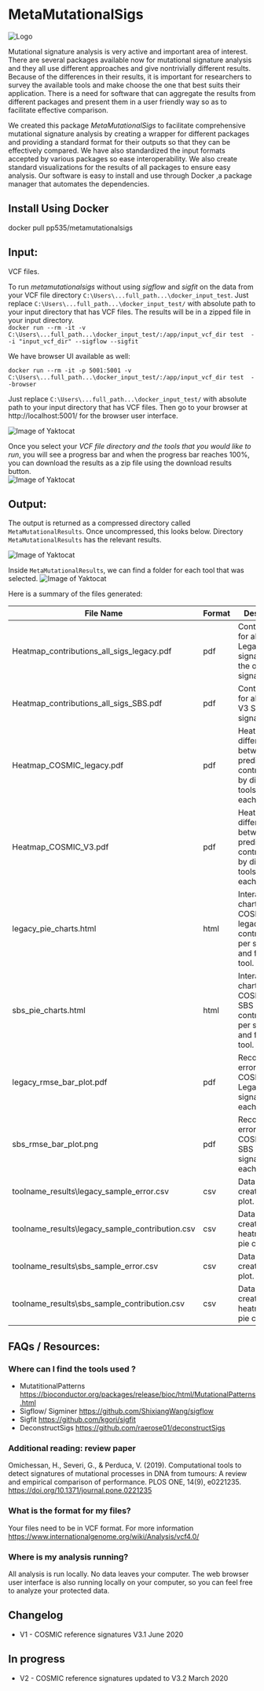 # MetaMutationalSigs
![Logo](flask_ui_app/static/cover_photo.png) <br>

Mutational signature analysis is very active and important area of interest. There are several packages available now for mutational signature analysis and they all use different approaches and give nontrivially different results. Because of the differences in their results, it is important for researchers to survey the available tools and make choose the one that best suits their application. There is a need for software that can aggregate the results from different packages and present them in a user friendly way so as to facilitate effective comparison. 

We created this package *MetaMutationalSigs* to facilitate comprehensive mutational signature analysis by creating a wrapper for different packages and providing a standard format for their outputs so that they can be effectively compared. We have also standardized the input formats accepted by various packages so ease interoperability. We also create standard visualizations for the results of all packages to ensure easy analysis. Our software is easy to install and use through Docker ,a package manager that automates the dependencies. 


## Install Using Docker

docker pull pp535/metamutationalsigs

## Input: 
VCF files.

To run *metamutationalsigs* without using *sigflow* and *sigfit* on the data from your VCF file directory `C:\Users\...full_path...\docker_input_test`.  Just replace ``C:\Users\...full_path...\docker_input_test/`` with absolute path to your input directory that has VCF files. The results will be in a zipped file in your input directory.<br> 
``docker run --rm -it -v C:\Users\...full_path...\docker_input_test/:/app/input_vcf_dir test  --i "input_vcf_dir" --sigflow --sigfit``


We have browser UI available as well: <br>

``docker run --rm -it -p 5001:5001 -v C:\Users\...full_path...\docker_input_test/:/app/input_vcf_dir test  --browser``

Just replace ``C:\Users\...full_path...\docker_input_test/`` with absolute path to your input directory that has VCF files. Then go to your browser at http://localhost:5001/ for the browser user interface.

![Image of Yaktocat](/markdown_images/web_ui_1.jpg) <br>

Once you select your *VCF file directory and the tools that you would like to run*, you will see a progress bar and when the progress bar reaches 100%, you can download the results as a zip file using the download results button. <br>
![Image of Yaktocat](/markdown_images/web_ui_2.jpg) <br>


## Output: 

The output is returned as a compressed directory called `MetaMutationalResults`. Once uncompressed, this looks below. Directory `MetaMutationalResults` has the relevant results. 

![Image of Yaktocat](/markdown_images/fs_level_1.jpg) <br>

Inside `MetaMutationalResults`, we can find a folder for each tool that was selected.
![Image of Yaktocat](/markdown_images/fs_level_2.jpg) <br>

Here is a summary of the files generated: 

|File Name                                      |Format|Description                                                                                          |
|-----------------------------------------------|------|-----------------------------------------------------------------------------------------------------|
|Heatmap_contributions_all_sigs_legacy.pdf      |pdf   |Contributions for all COSMIC Legacy SBS signatures to the overall signature.                         |
|Heatmap_contributions_all_sigs_SBS.pdf         |pdf   |Contributions for all COSMIC V3 SBS signatures.                                                      |
|Heatmap_COSMIC_legacy.pdf                      |pdf   |Heatmap for difference between the predicted contributions by different tools.  One for each sample. |
|Heatmap_COSMIC_V3.pdf                          |pdf   |Heatmap for difference between the predicted contributions by different tools.  One for each sample. |
|legacy_pie_charts.html                         |html  |Interactive pie charts of COSMIC legacy SBS contribution, per sample and for each tool.              |
|sbs_pie_charts.html                            |html  |Interactive pie charts of COSMIC V3 SBS signature contributions, per sample and for each tool.       |
|legacy_rmse_bar_plot.pdf                       |pdf   |Reconstruction error using COSMIC Legacy SBS signatures for each tool.                               |
|sbs_rmse_bar_plot.png                          |pdf   |Reconstruction error using COSMIC V3 SBS signatures for each tool.                                   |
|toolname_results\legacy_sample_error.csv       |csv   |Data used to create the bar plot.                                                                    |
|toolname_results\legacy_sample_contribution.csv|csv   |Data used to create heatmap and pie chart.                                                           |
|toolname_results\sbs_sample_error.csv          |csv   |Data used to create the bar plot.                                                                    |
|toolname_results\sbs_sample_contribution.csv   |csv   |Data used to create heatmap and pie chart.                                                           |

## FAQs / Resources:

### Where can I find the tools used ? 
- MutatitionalPatterns https://bioconductor.org/packages/release/bioc/html/MutationalPatterns.html
- Sigflow/ Sigminer https://github.com/ShixiangWang/sigflow
- Sigfit https://github.com/kgori/sigfit
- DeconstructSigs https://github.com/raerose01/deconstructSigs 

### Additional reading: review paper 

Omichessan, H., Severi, G., & Perduca, V. (2019). Computational tools to detect signatures of mutational processes in DNA from tumours: A review and empirical comparison of performance. PLOS ONE, 14(9), e0221235. https://doi.org/10.1371/journal.pone.0221235  


### What is the format for my files? 

Your files need to be in VCF format. For more information https://www.internationalgenome.org/wiki/Analysis/vcf4.0/

### Where is my analysis running? 

All analysis is run locally. No data leaves your computer. The web browser user interface is also running locally on your computer, so you can feel free to analyze your protected data.

## Changelog
- V1 - COSMIC reference signatures V3.1 June 2020

## In progress
- V2 - COSMIC reference signatures updated to V3.2 March 2020